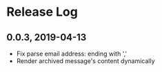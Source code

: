 # Release Log

## 0.0.3, 2019-04-13

- Fix parse email address: ending with ','
- Render archived message's content dynamically

